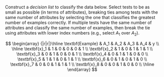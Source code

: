 

Construct a <i>decision list</i> to classify the data below.
Select tests to be as small as possible (in terms of attributes),
breaking ties among tests with the same number of attributes by
selecting the one that classifies the greatest number of examples
correctly. If multiple tests have the same number of attributes and
classify the same number of examples, then break the tie using
attributes with lower index numbers (e.g., select $A_1$ over $A_2$).<br>

$$
\begin{array} 
	{|r|r|}\hline \textbf{Example} & A_1 & A_2 & A_3 & A_4 & y \\ 
	\hline \textbf{x}_1 & 1 & 0 & 0 & 0 & 1 \\ 
	\textbf{x}_2 & 1 & 0 & 1 & 1 & 1 \\ 
	 \textbf{x}_3 & 0 & 1 & 0 & 0 & 1 \\ 
	 \textbf{x}_4 & 0 & 1 & 1 & 0 & 0 \\ 
	 \textbf{x}_5 & 1 & 1 & 0 & 1 & 1 \\ 
	 \textbf{x}_6 & 0 & 1 & 0 & 1 & 0 \\ 
	 \textbf{x}_7 & 0 & 0 & 1 & 1 & 1 \\ 
	 \textbf{x}_8 & 0 & 0 & 1 & 0 & 0 \\ 
	\hline  
\end{array}
$$
